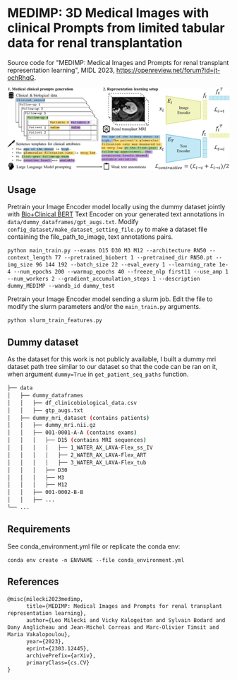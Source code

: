 # MEDIMP: 3D Medical Images with clinical Prompts from limited tabular data for renal transplantation
Source code for "MEDIMP: Medical Images and Prompts for renal transplant representation learning", MIDL 2023, https://openreview.net/forum?id=jt-ochRhqG.

<p align="center">
  <img src="figures/overview_final.jpg" width="900">
</p>

## Usage

Pretrain your Image Encoder model locally using the dummy dataset jointly with [Bio+Clinical BERT](https://huggingface.co/emilyalsentzer/Bio_ClinicalBERT) Text Encoder on your generated text annotations in ```data/dummy_dataframes/gpt_augs.txt```. 
Modify ```config_dataset/make_dataset_setting_file.py``` to make a dataset file containing the file_path_to_image, text annotations pairs. 
```
python main_train.py --exams D15 D30 M3 M12 --architecture RN50 --context_length 77 --pretrained_biobert 1 --pretrained_dir RN50.pt --img_size 96 144 192 --batch_size 22 --eval_every 1 --learning_rate 1e-4 --num_epochs 200 --warmup_epochs 40 --freeze_nlp first11 --use_amp 1 --num_workers 2 --gradient_accumulation_steps 1 --description dummy_MEDIMP --wandb_id dummy_test
```

Pretrain your Image Encoder model sending a slurm job. 
Edit the file to modify the slurm parameters and/or the ```main_train.py``` arguments.
```
python slurm_train_features.py
```

## Dummy dataset
As the dataset for this work is not publicly available, I built a dummy mri dataset path tree similar to our dataset so that the code can be ran on it, when argument ```dummy=True``` in ```get_patient_seq_paths``` function.
```bash
├── data
│   ├── dummy_dataframes
│   │   ├── df_clinicobiological_data.csv
│   │   ├── gtp_augs.txt
│   ├── dummy_mri_dataset (contains patients)
│   │   ├── dummy_mri.nii.gz
│   │   ├── 001-0001-A-A (contains exams)
│   │   │   ├── D15 (contains MRI sequences)
│   │   │   │   ├── 1_WATER_AX_LAVA-Flex_ss_IV
│   │   │   │   ├── 2_WATER_AX_LAVA-Flex_ART
│   │   │   │   ├── 3_WATER_AX_LAVA-Flex_tub
│   │   │   ├── D30
│   │   │   ├── M3
│   │   │   ├── M12
│   │   ├── 001-0002-B-B
│   │   ├── ...
└── ...
```

## Requirements
See conda_environment.yml file or replicate the conda env:
```
conda env create -n ENVNAME --file conda_environment.yml
```

## References
```
@misc{milecki2023medimp,
      title={MEDIMP: Medical Images and Prompts for renal transplant representation learning}, 
      author={Leo Milecki and Vicky Kalogeiton and Sylvain Bodard and Dany Anglicheau and Jean-Michel Correas and Marc-Olivier Timsit and Maria Vakalopoulou},
      year={2023},
      eprint={2303.12445},
      archivePrefix={arXiv},
      primaryClass={cs.CV}
}
```

